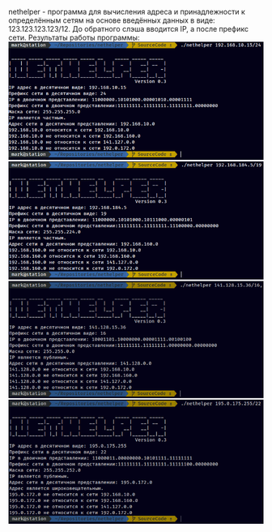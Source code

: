 nethelper - программа для вычисления адреса и принадлежности к определённым сетям на основе введённых данных в виде: 123.123.123.123/12. До обратного слэша вводится IP, а после префикс сети.
Результаты работы программы:
![Alt text](https://github.com/bashiecrashie/nethelper/blob/Images/1.png "Адрес номер 1")
![Alt text](https://github.com/bashiecrashie/nethelper/blob/Images/2.png "Адрес номер 2")
![Alt text](https://github.com/bashiecrashie/nethelper/blob/Images/3.png "Адрес номер 3")
![Alt text](https://github.com/bashiecrashie/nethelper/blob/Images/4.png "Адрес номер 4")
